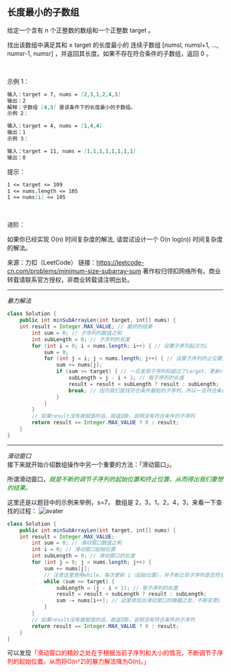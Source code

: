 ## 长度最小的子数组

给定一个含有 n 个正整数的数组和一个正整数 target 。

找出该数组中满足其和 ≥ target 的长度最小的 连续子数组 [numsl, numsl+1, ..., numsr-1, numsr] ，并返回其长度。如果不存在符合条件的子数组，返回 0 。

 

示例 1：
```markdown
输入：target = 7, nums = [2,3,1,2,4,3]
输出：2
解释：子数组 [4,3] 是该条件下的长度最小的子数组。
示例 2：
```
```markdown
输入：target = 4, nums = [1,4,4]
输出：1
示例 3：
```
```markdown
输入：target = 11, nums = [1,1,1,1,1,1,1,1]
输出：0
```

提示：
```markdown
1 <= target <= 109
1 <= nums.length <= 105
1 <= nums[i] <= 105
```
 

进阶：

如果你已经实现 O(n) 时间复杂度的解法, 请尝试设计一个 O(n log(n)) 时间复杂度的解法。

来源：力扣（LeetCode）
链接：https://leetcode-cn.com/problems/minimum-size-subarray-sum
著作权归领扣网络所有。商业转载请联系官方授权，非商业转载请注明出处。

---
*暴力解法*
```java
class Solution {
    public int minSubArrayLen(int target, int[] nums) {
    int result = Integer.MAX_VALUE; // 最终的结果
        int sum = 0; // 子序列的数值之和
        int subLength = 0; // 子序列的长度
        for (int i = 0; i < nums.length; i++) { // 设置子序列起点为i
            sum = 0;
            for (int j = i; j < nums.length; j++) { // 设置子序列终止位置为j
                sum += nums[j];
                if (sum >= target) { // 一旦发现子序列和超过了target，更新result
                    subLength = j - i + 1; // 取子序列的长度
                    result = result < subLength ? result : subLength;
                    break; // 因为我们是找符合条件最短的子序列，所以一旦符合条件就break
                }
            }
        }
        // 如果result没有被赋值的话，就返回0，说明没有符合条件的子序列
        return result == Integer.MAX_VALUE ? 0 : result;
    }    
}
```
---
*滑动窗口*
</br>接下来就开始介绍数组操作中另一个重要的方法：「滑动窗口」。

所谓滑动窗口，<span style="color:green">*就是不断的调节子序列的起始位置和终止位置，从而得出我们要想的结果。*</span>

这里还是以题目中的示例来举例，s=7， 数组是 2，3，1，2，4，3，来看一下查找的过程：
![avater](https://mmbiz.qpic.cn/mmbiz_gif/ciaqDnJprwv6MwIsdYLFnPSXSJ3WgSPQRf3oaBEAYc57vWs1aSc4YMjmMSawj3QQxd4A81P4XYF6sibPK0lZ1ic4w/640?wx_fmt=gif&tp=webp&wxfrom=5&wx_lazy=1)

```java
class Solution {
    public int minSubArrayLen(int target, int[] nums) {
    int result = Integer.MAX_VALUE;
        int sum = 0; // 滑动窗口数值之和
        int i = 0; // 滑动窗口起始位置
        int subLength = 0; // 滑动窗口的长度
        for (int j = 0; j < nums.length; j++) {
            sum += nums[j];
            // 注意这里使用while，每次更新 i（起始位置），并不断比较子序列是否符合条件
            while (sum >= target) {
                subLength = (j - i + 1); // 取子序列的长度
                result = result < subLength ? result : subLength;
                sum -= nums[i++]; // 这里体现出滑动窗口的精髓之处，不断变更i（子序列的起始位置）
            }
        }
        // 如果result没有被赋值的话，就返回0，说明没有符合条件的子序列
        return result == Integer.MAX_VALUE ? 0 : result;
    }  
}
```
可以发现<span style="color:red">「滑动窗口的精妙之处在于根据当前子序列和大小的情况，不断调节子序列的起始位置。从而将O(n^2)的暴力解法降为O(n)。」</span>